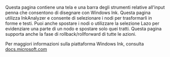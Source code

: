 ﻿Questa pagina contiene una tela e una barra degli strumenti relative all'input penna che consentono di disegnare con Windows Ink.
Questa pagina utilizza InkAnalyzer e consente di selezionare i nodi per trasformarli in forme e testi. Puoi anche spostare i nodi o utilizzare la selezione Lazo per evidenziare una parte di un nodo e spostare solo quei tratti. Questa pagina supporta anche la fase di rollback/rollforward di tutte le azioni.
 
Per maggiori informazioni sulla piattaforma Windows Ink, consulta [docs.microsoft.com](https://docs.microsoft.com//windows/uwp/design/input/pen-and-stylus-interactions)